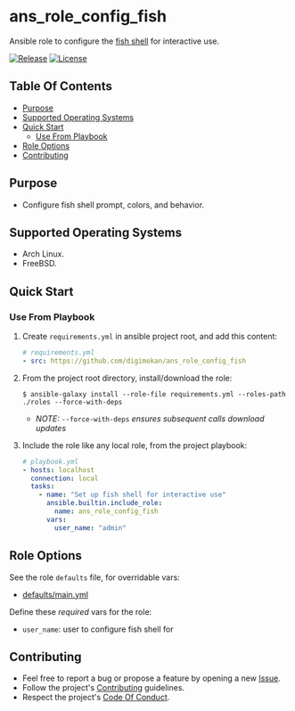 # ans_role_config_fish

Ansible role to configure the [fish shell](https://fishshell.com/) for interactive use.

[![Release](https://img.shields.io/github/release/digimokan/ans_role_config_fish.svg?label=release)](https://github.com/digimokan/ans_role_config_fish/releases/latest "Latest Release Notes")
[![License](https://img.shields.io/badge/license-MIT-blue.svg?label=license)](LICENSE.md "Project License")

## Table Of Contents

* [Purpose](#purpose)
* [Supported Operating Systems](#supported-operating-systems)
* [Quick Start](#quick-start)
    * [Use From Playbook](#use-from-playbook)
* [Role Options](#role-options)
* [Contributing](#contributing)

## Purpose

* Configure fish shell prompt, colors, and behavior.

## Supported Operating Systems

* Arch Linux.
* FreeBSD.

## Quick Start

### Use From Playbook

1. Create `requirements.yml` in ansible project root, and add this content:

   ```yaml
   # requirements.yml
   - src: https://github.com/digimokan/ans_role_config_fish
   ```

2. From the project root directory, install/download the role:

   ```shell
   $ ansible-galaxy install --role-file requirements.yml --roles-path ./roles --force-with-deps
   ```

   * _NOTE:_ `--force-with-deps` _ensures subsequent calls download updates_

3. Include the role like any local role, from the project playbook:

   ```yaml
   # playbook.yml
   - hosts: localhost
     connection: local
     tasks:
       - name: "Set up fish shell for interactive use"
         ansible.builtin.include_role:
           name: ans_role_config_fish
         vars:
           user_name: "admin"
   ```

## Role Options

See the role `defaults` file, for overridable vars:

  * [defaults/main.yml](../defaults/main.yml)

Define these _required_ vars for the role:

  * `user_name`: user to configure fish shell for

## Contributing

* Feel free to report a bug or propose a feature by opening a new
  [Issue](https://github.com/digimokan/ans_role_config_fish/issues).
* Follow the project's [Contributing](CONTRIBUTING.md) guidelines.
* Respect the project's [Code Of Conduct](CODE_OF_CONDUCT.md).

